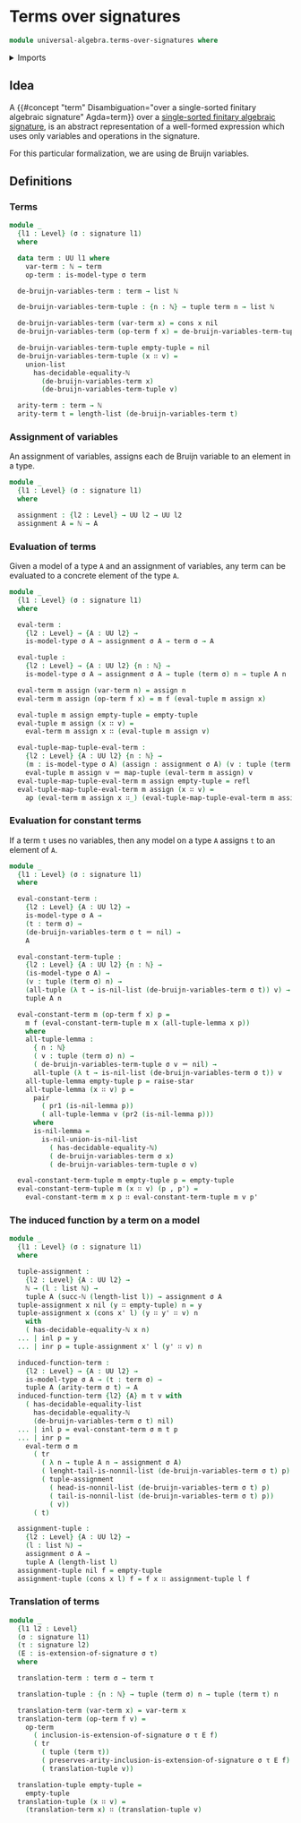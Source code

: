 # Terms over signatures

```agda
module universal-algebra.terms-over-signatures where
```

<details><summary>Imports</summary>

```agda
open import elementary-number-theory.equality-natural-numbers
open import elementary-number-theory.natural-numbers

open import foundation.action-on-identifications-functions
open import foundation.coproduct-types
open import foundation.dependent-pair-types
open import foundation.identity-types
open import foundation.transport-along-identifications
open import foundation.unit-type
open import foundation.universe-levels

open import lists.functoriality-tuples
open import lists.lists
open import lists.lists-discrete-types
open import lists.tuples

open import universal-algebra.extensions-signatures
open import universal-algebra.models-of-signatures
open import universal-algebra.signatures
```

</details>

## Idea

A
{{#concept "term" Disambiguation="over a single-sorted finitary algebraic signature" Agda=term}}
over a
[single-sorted finitary algebraic signature](universal-algebra.signatures.md),
is an abstract representation of a well-formed expression which uses only
variables and operations in the signature.

For this particular formalization, we are using de Bruijn variables.

## Definitions

### Terms

```agda
module _
  {l1 : Level} (σ : signature l1)
  where

  data term : UU l1 where
    var-term : ℕ → term
    op-term : is-model-type σ term

  de-bruijn-variables-term : term → list ℕ

  de-bruijn-variables-term-tuple : {n : ℕ} → tuple term n → list ℕ

  de-bruijn-variables-term (var-term x) = cons x nil
  de-bruijn-variables-term (op-term f x) = de-bruijn-variables-term-tuple x

  de-bruijn-variables-term-tuple empty-tuple = nil
  de-bruijn-variables-term-tuple (x ∷ v) =
    union-list
      has-decidable-equality-ℕ
        (de-bruijn-variables-term x)
        (de-bruijn-variables-term-tuple v)

  arity-term : term → ℕ
  arity-term t = length-list (de-bruijn-variables-term t)
```

### Assignment of variables

An assignment of variables, assigns each de Bruijn variable to an element in a
type.

```agda
module _
  {l1 : Level} (σ : signature l1)
  where

  assignment : {l2 : Level} → UU l2 → UU l2
  assignment A = ℕ → A
```

### Evaluation of terms

Given a model of a type `A` and an assignment of variables, any term can be
evaluated to a concrete element of the type `A`.

```agda
module _
  {l1 : Level} (σ : signature l1)
  where

  eval-term :
    {l2 : Level} → {A : UU l2} →
    is-model-type σ A → assignment σ A → term σ → A

  eval-tuple :
    {l2 : Level} → {A : UU l2} {n : ℕ} →
    is-model-type σ A → assignment σ A → tuple (term σ) n → tuple A n

  eval-term m assign (var-term n) = assign n
  eval-term m assign (op-term f x) = m f (eval-tuple m assign x)

  eval-tuple m assign empty-tuple = empty-tuple
  eval-tuple m assign (x ∷ v) =
    eval-term m assign x ∷ (eval-tuple m assign v)

  eval-tuple-map-tuple-eval-term :
    {l2 : Level} {A : UU l2} {n : ℕ} →
    (m : is-model-type σ A) (assign : assignment σ A) (v : tuple (term σ) n) →
    eval-tuple m assign v ＝ map-tuple (eval-term m assign) v
  eval-tuple-map-tuple-eval-term m assign empty-tuple = refl
  eval-tuple-map-tuple-eval-term m assign (x ∷ v) =
    ap (eval-term m assign x ∷_) (eval-tuple-map-tuple-eval-term m assign v)
```

### Evaluation for constant terms

If a term `t` uses no variables, then any model on a type `A` assigns `t` to an
element of `A`.

```agda
module _
  {l1 : Level} (σ : signature l1)
  where

  eval-constant-term :
    {l2 : Level} {A : UU l2} →
    is-model-type σ A →
    (t : term σ) →
    (de-bruijn-variables-term σ t ＝ nil) →
    A

  eval-constant-term-tuple :
    {l2 : Level} {A : UU l2} {n : ℕ} →
    (is-model-type σ A) →
    (v : tuple (term σ) n) →
    (all-tuple (λ t → is-nil-list (de-bruijn-variables-term σ t)) v) →
    tuple A n

  eval-constant-term m (op-term f x) p =
    m f (eval-constant-term-tuple m x (all-tuple-lemma x p))
    where
    all-tuple-lemma :
      { n : ℕ}
      ( v : tuple (term σ) n) →
      ( de-bruijn-variables-term-tuple σ v ＝ nil) →
      all-tuple (λ t → is-nil-list (de-bruijn-variables-term σ t)) v
    all-tuple-lemma empty-tuple p = raise-star
    all-tuple-lemma (x ∷ v) p =
      pair
        ( pr1 (is-nil-lemma p))
        ( all-tuple-lemma v (pr2 (is-nil-lemma p)))
      where
      is-nil-lemma =
        is-nil-union-is-nil-list
          ( has-decidable-equality-ℕ)
          ( de-bruijn-variables-term σ x)
          ( de-bruijn-variables-term-tuple σ v)

  eval-constant-term-tuple m empty-tuple p = empty-tuple
  eval-constant-term-tuple m (x ∷ v) (p , p') =
    eval-constant-term m x p ∷ eval-constant-term-tuple m v p'
```

### The induced function by a term on a model

```agda
module _
  {l1 : Level} (σ : signature l1)
  where

  tuple-assignment :
    {l2 : Level} {A : UU l2} →
    ℕ → (l : list ℕ) →
    tuple A (succ-ℕ (length-list l)) → assignment σ A
  tuple-assignment x nil (y ∷ empty-tuple) n = y
  tuple-assignment x (cons x' l) (y ∷ y' ∷ v) n
    with
    ( has-decidable-equality-ℕ x n)
  ... | inl p = y
  ... | inr p = tuple-assignment x' l (y' ∷ v) n

  induced-function-term :
    {l2 : Level} → {A : UU l2} →
    is-model-type σ A → (t : term σ) →
    tuple A (arity-term σ t) → A
  induced-function-term {l2} {A} m t v with
    ( has-decidable-equality-list
      has-decidable-equality-ℕ
      (de-bruijn-variables-term σ t) nil)
  ... | inl p = eval-constant-term σ m t p
  ... | inr p =
    eval-term σ m
      ( tr
        ( λ n → tuple A n → assignment σ A)
        ( lenght-tail-is-nonnil-list (de-bruijn-variables-term σ t) p)
        ( tuple-assignment
          ( head-is-nonnil-list (de-bruijn-variables-term σ t) p)
          ( tail-is-nonnil-list (de-bruijn-variables-term σ t) p))
          ( v))
      ( t)

  assignment-tuple :
    {l2 : Level} {A : UU l2} →
    (l : list ℕ) →
    assignment σ A →
    tuple A (length-list l)
  assignment-tuple nil f = empty-tuple
  assignment-tuple (cons x l) f = f x ∷ assignment-tuple l f
```

### Translation of terms

```agda
module _
  {l1 l2 : Level}
  (σ : signature l1)
  (τ : signature l2)
  (E : is-extension-of-signature σ τ)
  where

  translation-term : term σ → term τ

  translation-tuple : {n : ℕ} → tuple (term σ) n → tuple (term τ) n

  translation-term (var-term x) = var-term x
  translation-term (op-term f v) =
    op-term
      ( inclusion-is-extension-of-signature σ τ E f)
      ( tr
        ( tuple (term τ))
        ( preserves-arity-inclusion-is-extension-of-signature σ τ E f)
        ( translation-tuple v))

  translation-tuple empty-tuple =
    empty-tuple
  translation-tuple (x ∷ v) =
    (translation-term x) ∷ (translation-tuple v)
```
